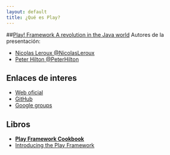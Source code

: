 ```yaml
---
layout: default
title: ¿Qué es Play?
---
```




##[Play! Framework A revolution in the Java world](http://www.lunatech-research.com/sites/default/files/play-2011-08.pdf)
Autores de la presentación:

* [Nicolas Leroux @NicolasLeroux](http://twitter.com/nicolasleroux)
* [Peter Hilton @PeterHilton](http://twitter.com/peterhilton)

## Enlaces de interes

* [Web oficial](http://www.playframework.org/)
* [GitHub](https://github.com/playframework/play)
* [Google groups](http://groups.google.com/group/play-framework)

## Libros
* **[Play Framework Cookbook](http://www.packtpub.com/play-framework-cookbook/book)**
* [Introducing the Play Framework](http://www.the-play-book.co.uk/)